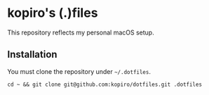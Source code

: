 # kopiro's (.)files

This repository reflects my personal macOS setup.

## Installation

You must clone the repository under `~/.dotfiles`.

```shell
cd ~ && git clone git@github.com:kopiro/dotfiles.git .dotfiles
```
